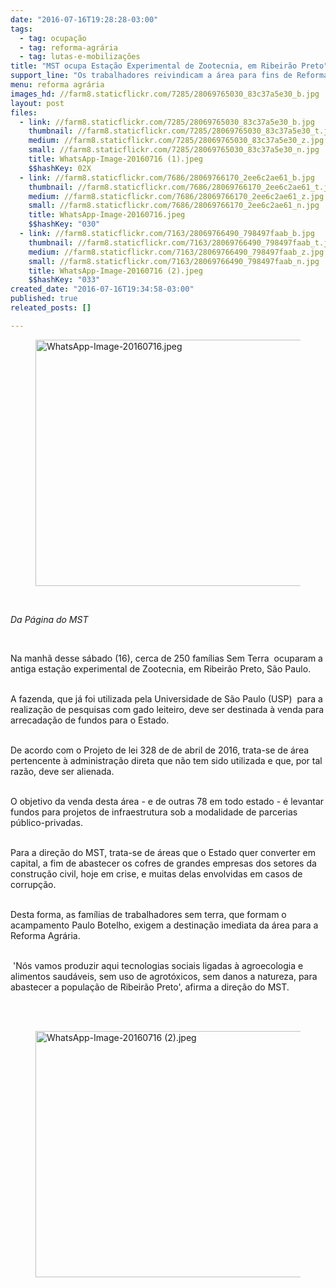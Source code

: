 ```yaml
---
date: "2016-07-16T19:28:28-03:00"
tags:
  - tag: ocupação
  - tag: reforma-agrária
  - tag: lutas-e-mobilizações
title: "MST ocupa Estação Experimental de Zootecnia, em Ribeirão Preto"
support_line: "Os trabalhadores reivindicam a área para fins de Reforma Agrária.\n\n"
menu: reforma agrária
images_hd: //farm8.staticflickr.com/7285/28069765030_83c37a5e30_b.jpg
layout: post
files:
  - link: //farm8.staticflickr.com/7285/28069765030_83c37a5e30_b.jpg
    thumbnail: //farm8.staticflickr.com/7285/28069765030_83c37a5e30_t.jpg
    medium: //farm8.staticflickr.com/7285/28069765030_83c37a5e30_z.jpg
    small: //farm8.staticflickr.com/7285/28069765030_83c37a5e30_n.jpg
    title: WhatsApp-Image-20160716 (1).jpeg
    $$hashKey: 02X
  - link: //farm8.staticflickr.com/7686/28069766170_2ee6c2ae61_b.jpg
    thumbnail: //farm8.staticflickr.com/7686/28069766170_2ee6c2ae61_t.jpg
    medium: //farm8.staticflickr.com/7686/28069766170_2ee6c2ae61_z.jpg
    small: //farm8.staticflickr.com/7686/28069766170_2ee6c2ae61_n.jpg
    title: WhatsApp-Image-20160716.jpeg
    $$hashKey: "030"
  - link: //farm8.staticflickr.com/7163/28069766490_798497faab_b.jpg
    thumbnail: //farm8.staticflickr.com/7163/28069766490_798497faab_t.jpg
    medium: //farm8.staticflickr.com/7163/28069766490_798497faab_z.jpg
    small: //farm8.staticflickr.com/7163/28069766490_798497faab_n.jpg
    title: WhatsApp-Image-20160716 (2).jpeg
    $$hashKey: "033"
created_date: "2016-07-16T19:34:58-03:00"
published: true
releated_posts: []

---
```

<figure class="image"><img alt="WhatsApp-Image-20160716.jpeg" height="394" src="//farm8.staticflickr.com/7686/28069766170_2ee6c2ae61_b.jpg" width="700" />
<figcaption></figcaption>
</figure>

<p>&nbsp;</p>

<p><em>Da P&aacute;gina do MST&nbsp;</em></p>

<p>&nbsp;</p>

<p>Na manh&atilde; desse s&aacute;bado (16), cerca de&nbsp;250 fam&iacute;lias Sem Terra &nbsp;ocuparam a antiga esta&ccedil;&atilde;o experimental de Zootecnia, em Ribeir&atilde;o Preto, S&atilde;o Paulo.&nbsp;</p>

<p><br />
A fazenda, que j&aacute; foi utilizada pela Universidade de S&atilde;o Paulo (USP)&nbsp;&nbsp;para a realiza&ccedil;&atilde;o de pesquisas com gado leiteiro, deve ser destinada &agrave; venda para arrecada&ccedil;&atilde;o de fundos para o Estado.</p>

<p><br />
De acordo com o Projeto de lei 328 de de abril de 2016, trata-se de &aacute;rea pertencente &agrave; administra&ccedil;&atilde;o direta que n&atilde;o tem sido utilizada e que, por tal raz&atilde;o, deve ser alienada.</p>

<p><br />
O objetivo da venda desta &aacute;rea - e de outras 78 em todo estado - &eacute; levantar fundos para projetos de infraestrutura sob a modalidade de parcerias p&uacute;blico-privadas.</p>

<p><br />
Para a dire&ccedil;&atilde;o do MST, trata-se de &aacute;reas que o Estado quer converter em capital, a fim de abastecer os cofres de grandes empresas dos setores da constru&ccedil;&atilde;o civil, hoje em crise, e muitas delas envolvidas em casos de corrup&ccedil;&atilde;o.</p>

<p><br />
Desta forma, as fam&iacute;lias de trabalhadores sem terra, que formam o acampamento Paulo Botelho, exigem a destina&ccedil;&atilde;o imediata da &aacute;rea para a Reforma Agr&aacute;ria.</p>

<p><br />
&nbsp;&#39;N&oacute;s vamos produzir aqui tecnologias sociais ligadas &agrave; agroecologia e alimentos saud&aacute;veis, sem uso de agrot&oacute;xicos, sem danos a natureza, para abastecer a popula&ccedil;&atilde;o de Ribeir&atilde;o Preto&#39;, afirma a dire&ccedil;&atilde;o do MST.</p>

<p><br />
&nbsp;</p>

<figure class="image"><img alt="WhatsApp-Image-20160716 (2).jpeg" height="394" src="//farm8.staticflickr.com/7163/28069766490_798497faab_b.jpg" width="700" />
<figcaption></figcaption>
</figure>
